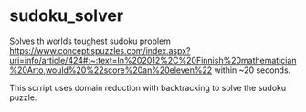 # sudoku_solver

Solves th worlds toughest sudoku problem https://www.conceptispuzzles.com/index.aspx?uri=info/article/424#:~:text=In%202012%2C%20Finnish%20mathematician%20Arto,would%20%22score%20an%20eleven%22
within ~20 seconds.

This scrript uses domain reduction with backtracking to solve the sudoku puzzle.
